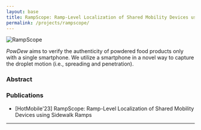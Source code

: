 ```yaml
---
layout: base
title: RampScope: Ramp-Level Localization of Shared Mobility Devices using Sidewalk Ramps
permalink: /projects/rampscope/
---
```


![RampScope](../images/rampscope/intro.png)

*PowDew* aims to verify the authenticity of powdered food products only with a single smartphone. We utilize a smartphone in a novel way to capture the droplet motion (i.e., spreading and penetration).

### **Abstract**


### Publications

- [HotMobile'23] RampScope: Ramp-Level Localization of Shared Mobility Devices using Sidewalk Ramps


<!-- Add Line -->
<hr>